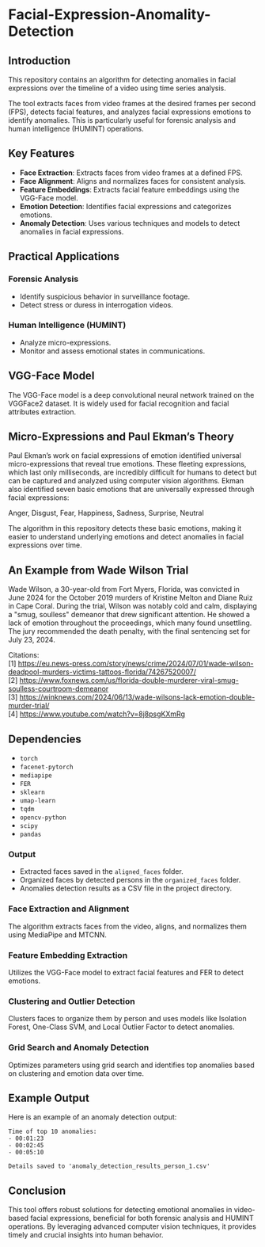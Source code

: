 # Facial-Expression-Anomality-Detection

## Introduction
This repository contains an algorithm for detecting anomalies in facial expressions over the timeline of a video using time series analysis. 

The tool extracts faces from video frames at the desired frames per second (FPS), detects facial features, and analyzes facial expressions emotions to identify anomalies. This is particularly useful for forensic analysis and human intelligence (HUMINT) operations.

## Key Features
- **Face Extraction**: Extracts faces from video frames at a defined FPS.
- **Face Alignment**: Aligns and normalizes faces for consistent analysis.
- **Feature Embeddings**: Extracts facial feature embeddings using the VGG-Face model.
- **Emotion Detection**: Identifies facial expressions and categorizes emotions.
- **Anomaly Detection**: Uses various techniques and models to detect anomalies in facial expressions.

## Practical Applications
### Forensic Analysis
- Identify suspicious behavior in surveillance footage.
- Detect stress or duress in interrogation videos.

### Human Intelligence (HUMINT)
- Analyze micro-expressions.
- Monitor and assess emotional states in communications.

## VGG-Face Model
The VGG-Face model is a deep convolutional neural network trained on the VGGFace2 dataset. It is widely used for facial recognition and facial attributes extraction. 

## Micro-Expressions and Paul Ekman’s Theory
Paul Ekman’s work on facial expressions of emotion identified universal micro-expressions that reveal true emotions. These fleeting expressions, which last only milliseconds, are incredibly difficult for humans to detect but can be captured and analyzed using computer vision algorithms. Ekman also identified seven basic emotions that are universally expressed through facial expressions:

Anger, Disgust, Fear, Happiness, Sadness, Surprise, Neutral

The algorithm in this repository detects these basic emotions, making it easier to understand underlying emotions and detect anomalies in facial expressions over time.

## An Example from Wade Wilson Trial

Wade Wilson, a 30-year-old from Fort Myers, Florida, was convicted in June 2024 for the October 2019 murders of Kristine Melton and Diane Ruiz in Cape Coral. During the trial, Wilson was notably cold and calm, displaying a "smug, soulless" demeanor that drew significant attention. He showed a lack of emotion throughout the proceedings, which many found unsettling. The jury recommended the death penalty, with the final sentencing set for July 23, 2024.

Citations:   
[1] https://eu.news-press.com/story/news/crime/2024/07/01/wade-wilson-deadpool-murders-victims-tattoos-florida/74267520007/   
[2] https://www.foxnews.com/us/florida-double-murderer-viral-smug-soulless-courtroom-demeanor   
[3] https://winknews.com/2024/06/13/wade-wilsons-lack-emotion-double-murder-trial/   
[4] https://www.youtube.com/watch?v=8j8psgKXmRg

## Dependencies
- `torch`
- `facenet-pytorch`
- `mediapipe`
- `FER`
- `sklearn`
- `umap-learn`
- `tqdm`
- `opencv-python`
- `scipy`
- `pandas`

### Output
- Extracted faces saved in the `aligned_faces` folder.
- Organized faces by detected persons in the `organized_faces` folder.
- Anomalies detection results as a CSV file in the project directory.

### Face Extraction and Alignment
The algorithm extracts faces from the video, aligns, and normalizes them using MediaPipe and MTCNN.

### Feature Embedding Extraction
Utilizes the VGG-Face model to extract facial features and FER to detect emotions.

### Clustering and Outlier Detection
Clusters faces to organize them by person and uses models like Isolation Forest, One-Class SVM, and Local Outlier Factor to detect anomalies.

### Grid Search and Anomaly Detection
Optimizes parameters using grid search and identifies top anomalies based on clustering and emotion data over time.

## Example Output
Here is an example of an anomaly detection output:
```
Time of top 10 anomalies:
- 00:01:23
- 00:02:45
- 00:05:10

Details saved to 'anomaly_detection_results_person_1.csv'
```

## Conclusion
This tool offers robust solutions for detecting emotional anomalies in video-based facial expressions, beneficial for both forensic analysis and HUMINT operations. By leveraging advanced computer vision techniques, it provides timely and crucial insights into human behavior.
